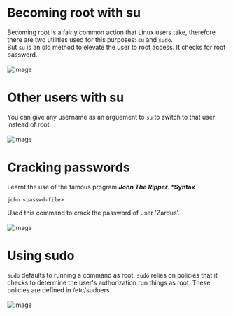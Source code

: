 # Becoming root with su
Becoming root is a fairly common action that Linux users take, therefore there are two utilities used for this purposes: `su` and `sudo`.<br>
But `su` is an old method to elevate the user to root access. It checks for root password.<br><br>
![image](https://github.com/user-attachments/assets/209cb770-d536-4a6b-9fbf-9fbc11bab51f)

# Other users with su
You can give any username as an arguement to `su` to switch to that user instead of root.<br><br>
![image](https://github.com/user-attachments/assets/2c54cebd-c2b9-4815-8b0e-25aa0358f889)

# Cracking passwords
Learnt the use of the famous program ***John The Ripper***. 
***Syntax**
```
john <passwd-file>
```
Used this command to crack the password of user 'Zardus'.<br><br>
![image](https://github.com/user-attachments/assets/5bc353dd-22eb-46b6-b9ff-eb28f953f4f1)

# Using sudo
`sudo` defaults to running a command as root. `sudo` relies on policies that it checks to determine the user's authorization run things as root. These policies are defined in /etc/sudoers.<br><br>
![image](https://github.com/user-attachments/assets/d91787c8-5a30-43d7-9ac7-221d27fdbe5e)
